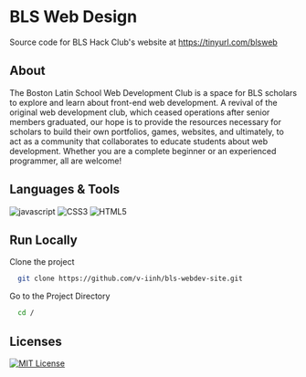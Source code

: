 
# BLS Web Design

Source code for BLS Hack Club's website at https://tinyurl.com/blsweb

## About

The Boston Latin School Web Development Club is a space for BLS scholars to explore and learn about front-end web development. A revival of the original web development club, which ceased operations after senior members graduated, our hope is to provide the resources necessary for scholars to build their own portfolios, games, websites, and ultimately, to act as a community that collaborates to educate students about web development. Whether you are a complete beginner or an experienced programmer, all are welcome!

## Languages & Tools

![javascript](https://img.shields.io/badge/javascript-f7df1e?style=for-the-badge&logo=javascript&logoColor=black)
![CSS3](https://img.shields.io/badge/css3-%231572B6.svg?style=for-the-badge&logo=css3&logoColor=white)
![HTML5](https://img.shields.io/badge/html5-%23E34F26.svg?style=for-the-badge&logo=html5&logoColor=white)

## Run Locally

Clone the project

```bash
  git clone https://github.com/v-iinh/bls-webdev-site.git
```

Go to the Project Directory

```bash
  cd /
```

## Licenses

[![MIT License](https://img.shields.io/badge/License-MIT-green.svg)](https://choosealicense.com/licenses/mit/)
